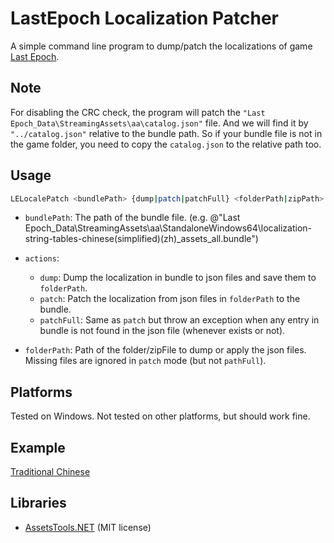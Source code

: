 # LastEpoch Localization Patcher

A simple command line program to dump/patch the localizations of game [Last Epoch](https://store.steampowered.com/app/899770).

## Note

For disabling the CRC check, the program will patch the `"Last Epoch_Data\StreamingAssets\aa\catalog.json"` file.
And we will find it by `"../catalog.json"` relative to the bundle path.
So if your bundle file is not in the game folder, you need to copy the `catalog.json` to the relative path too.

## Usage

```sh
LELocalePatch <bundlePath> {dump|patch|patchFull} <folderPath|zipPath>
```

- `bundlePath`: The path of the bundle file.
	(e.g. @"Last Epoch_Data\StreamingAssets\aa\StandaloneWindows64\localization-string-tables-chinese(simplified)(zh)_assets_all.bundle")

- `actions`:
	- `dump`: Dump the localization in bundle to json files and save them to `folderPath`.
	- `patch`: Patch the localization from json files in `folderPath` to the bundle.
	- `patchFull`: Same as `patch` but throw an exception when any entry in bundle is not found in the json file (whenever exists or not).

- `folderPath`: Path of the folder/zipFile to dump or apply the json files. Missing files are ignored in `patch` mode (but not `pathFull`).

## Platforms

Tested on Windows.
Not tested on other platforms, but should work fine.

## Example
[Traditional Chinese](https://github.com/aianlinb/LETraditionalChinese/tree/main/zh-Hant)

## Libraries

- [AssetsTools.NET](https://github.com/nesrak1/AssetsTools.NET) (MIT license)